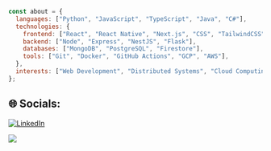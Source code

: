 ```javascript
const about = {
  languages: ["Python", "JavaScript", "TypeScript", "Java", "C#"],
  technologies: {
    frontend: ["React", "React Native", "Next.js", "CSS", "TailwindCSS"],
    backend: ["Node", "Express", "NestJS", "Flask"],
    databases: ["MongoDB", "PostgreSQL", "Firestore"],
    tools: ["Git", "Docker", "GitHub Actions", "GCP", "AWS"],
  },
  interests: ["Web Development", "Distributed Systems", "Cloud Computing"],
};
```

## 🌐 Socials:

[![LinkedIn](https://img.shields.io/badge/LinkedIn-%230077B5.svg?logo=linkedin&logoColor=white)](https://linkedin.com/in/bedru-umer)

![](https://github-readme-stats.vercel.app/api/top-langs/?username=bedre7&theme=dracula&hide_border=false&include_all_commits=false&count_private=true&layout=compact)

<!-- Proudly created with GPRM ( https://gprm.itsvg.in ) -->
